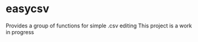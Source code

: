 # easycsv
Provides a group of functions for simple .csv editing
This project is a work in progress 
